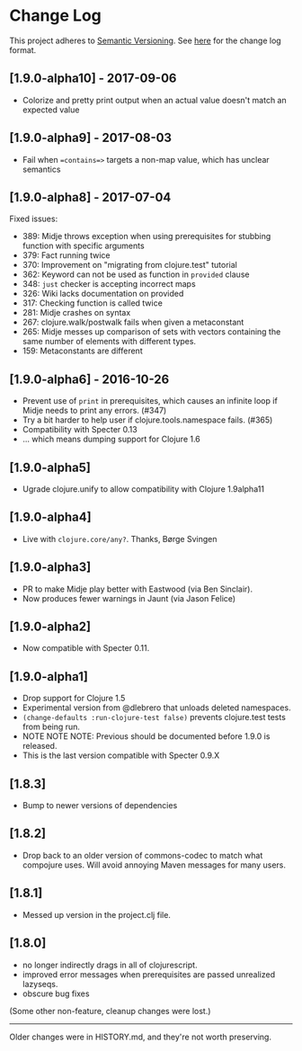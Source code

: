 # Change Log
This project adheres to [Semantic Versioning](http://semver.org/).
See [here](http://keepachangelog.com/) for the change log format.

## [1.9.0-alpha10] - 2017-09-06
- Colorize and pretty print output when an actual value doesn't match an expected value

## [1.9.0-alpha9] - 2017-08-03
- Fail when `=contains=>` targets a non-map value, which has unclear semantics

## [1.9.0-alpha8] - 2017-07-04
Fixed issues:
- 389: Midje throws exception when using prerequisites for stubbing function with specific arguments
- 379: Fact running twice
- 370: Improvement on "migrating from clojure.test" tutorial
- 362: Keyword can not be used as function in `provided` clause
- 348: `just` checker is accepting incorrect maps
- 326: Wiki lacks documentation on provided
- 317: Checking function is called twice
- 281: Midje crashes on syntax
- 267: clojure.walk/postwalk fails when given a metaconstant
- 265: Midje messes up comparison of sets with vectors containing the same number of elements with different types.
- 159: Metaconstants are different

## [1.9.0-alpha6] - 2016-10-26
- Prevent use of `print` in prerequisites, which causes an infinite
  loop if Midje needs to print any errors. (#347)
- Try a bit harder to help user if clojure.tools.namespace fails. (#365)
- Compatibility with Specter 0.13
- ... which means dumping support for Clojure 1.6

## [1.9.0-alpha5]
- Ugrade clojure.unify to allow compatibility with Clojure 1.9alpha11

## [1.9.0-alpha4]
- Live with `clojure.core/any?`. Thanks, Børge Svingen

## [1.9.0-alpha3]
- PR to make Midje play better with Eastwood (via Ben Sinclair).
- Now produces fewer warnings in Jaunt (via Jason Felice)

## [1.9.0-alpha2]
- Now compatible with Specter 0.11.

## [1.9.0-alpha1]
- Drop support for Clojure 1.5
- Experimental version from @dlebrero that unloads deleted namespaces.
- `(change-defaults :run-clojure-test false)` prevents clojure.test tests from being run.
- NOTE NOTE NOTE: Previous should be documented before 1.9.0 is released.
- This is the last version compatible with Specter 0.9.X

## [1.8.3]
- Bump to newer versions of dependencies

## [1.8.2]
- Drop back to an older version of commons-codec to match what compojure uses.
  Will avoid annoying Maven messages for many users.

## [1.8.1]
- Messed up version in the project.clj file.

## [1.8.0]
- no longer indirectly drags in all of clojurescript.
- improved error messages when prerequisites are passed unrealized lazyseqs.
- obscure bug fixes

(Some other non-feature, cleanup changes were lost.)



---------------------

Older changes were in HISTORY.md, and they're not worth preserving.
